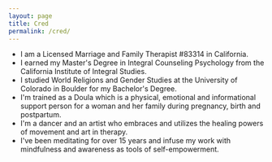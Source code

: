 ```yaml
---
layout: page
title: Cred
permalink: /cred/
---
```

<ul>
  <li> I am a Licensed Marriage and Family Therapist #83314 in California.</li>
  <li> I earned my Master's Degree in Integral Counseling Psychology from the California Institute of Integral Studies.</li>
  <li> I studied World Religions and Gender Studies at the University of Colorado in Boulder for my Bachelor's Degree.</li>
  <li> I'm trained as a Doula which is a physical, emotional and informational support person for a woman and her family during pregnancy, birth and postpartum.</li>
  <li> I'm a dancer and an artist who embraces and utilizes the healing powers of movement and art in therapy.</li>
  <li> I've been meditating for over 15 years and infuse my work with mindfulness and awareness as tools of self-empowerment.</li>
</ul>
